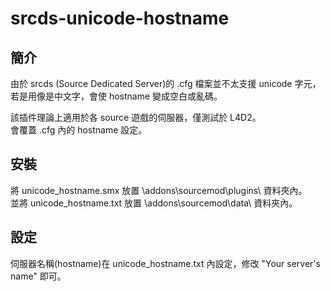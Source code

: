 # srcds-unicode-hostname

## 簡介

由於 srcds (Source Dedicated Server)的 .cfg 檔案並不太支援 unicode 字元，若是用像是中文字，會使 hostname 變成空白或亂碼。<br>

該插件理論上適用於各 source 遊戲的伺服器，僅測試於 L4D2。<br>
會覆蓋 .cfg 內的 hostname 設定。

## 安裝

將 unicode_hostname.smx 放置 \addons\sourcemod\plugins\ 資料夾內。<br>
並將 unicode_hostname.txt 放置 \addons\sourcemod\data\ 資料夾內。

## 設定

伺服器名稱(hostname)在 unicode_hostname.txt 內設定，修改 "Your server's name" 即可。
